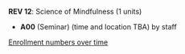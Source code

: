 **REV 12**: Science of Mindfulness (1 units)

- **A00** (Seminar) (time and location TBA) by staff

[Enrollment numbers over time](./REV12.tsv)
